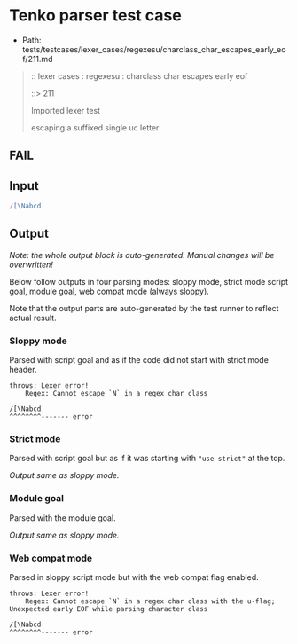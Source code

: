 # Tenko parser test case

- Path: tests/testcases/lexer_cases/regexesu/charclass_char_escapes_early_eof/211.md

> :: lexer cases : regexesu : charclass char escapes early eof
>
> ::> 211
>
> Imported lexer test
>
> escaping a suffixed single uc letter

## FAIL

## Input

`````js
/[\Nabcd
`````

## Output

_Note: the whole output block is auto-generated. Manual changes will be overwritten!_

Below follow outputs in four parsing modes: sloppy mode, strict mode script goal, module goal, web compat mode (always sloppy).

Note that the output parts are auto-generated by the test runner to reflect actual result.

### Sloppy mode

Parsed with script goal and as if the code did not start with strict mode header.

`````
throws: Lexer error!
    Regex: Cannot escape `N` in a regex char class

/[\Nabcd
^^^^^^^^------- error
`````

### Strict mode

Parsed with script goal but as if it was starting with `"use strict"` at the top.

_Output same as sloppy mode._

### Module goal

Parsed with the module goal.

_Output same as sloppy mode._

### Web compat mode

Parsed in sloppy script mode but with the web compat flag enabled.

`````
throws: Lexer error!
    Regex: Cannot escape `N` in a regex char class with the u-flag; Unexpected early EOF while parsing character class

/[\Nabcd
^^^^^^^^------- error
`````

